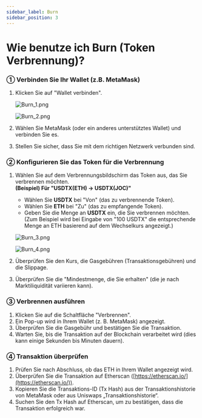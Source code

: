 ```yaml
---
sidebar_label: Burn
sidebar_position: 3
---
```


# Wie benutze ich Burn (Token Verbrennung)?

### **① Verbinden Sie Ihr Wallet (z.B. MetaMask)**

1. Klicken Sie auf "Wallet verbinden".
    
    ![Burn_1.png](/img/docs/Burn_1.png)

    ![Burn_2.png](/img/docs/Burn_2.png)
        
2. Wählen Sie MetaMask (oder ein anderes unterstütztes Wallet) und verbinden Sie es.
3. Stellen Sie sicher, dass Sie mit dem richtigen Netzwerk verbunden sind.

### **② Konfigurieren Sie das Token für die Verbrennung**

1. Wählen Sie auf dem Verbrennungsbildschirm das Token aus, das Sie verbrennen möchten.  
   **(Beispiel) Für "USDTX(ETH) → USDTX(JOC)"**  
   - Wählen Sie **USDTX** bei "Von" (das zu verbrennende Token).  
   - Wählen Sie **ETH** bei "Zu" (das zu empfangende Token).  
   - Geben Sie die Menge an **USDTX** ein, die Sie verbrennen möchten. (Zum Beispiel wird bei Eingabe von "100 USDTX" die entsprechende Menge an ETH basierend auf dem Wechselkurs angezeigt.)
    
    ![Burn_3.png](/img/docs/Burn_3.png)
    
    ![Burn_4.png](/img/docs/Burn_4.png)
    
2. Überprüfen Sie den Kurs, die Gasgebühren (Transaktionsgebühren) und die Slippage.  
3. Überprüfen Sie die "Mindestmenge, die Sie erhalten" (die je nach Marktiliquidität variieren kann).

### **③ Verbrennen ausführen**

1. Klicken Sie auf die Schaltfläche "Verbrennen".  
2. Ein Pop-up wird in Ihrem Wallet (z. B. MetaMask) angezeigt.  
3. Überprüfen Sie die Gasgebühr und bestätigen Sie die Transaktion.  
4. Warten Sie, bis die Transaktion auf der Blockchain verarbeitet wird (dies kann einige Sekunden bis Minuten dauern).

### **④ Transaktion überprüfen**

1. Prüfen Sie nach Abschluss, ob das ETH in Ihrem Wallet angezeigt wird.  
2. Überprüfen Sie die Transaktion auf Etherscan ([https://etherscan.io/](https://etherscan.io/)).  
3. Kopieren Sie die Transaktions-ID (Tx Hash) aus der Transaktionshistorie von MetaMask oder aus Uniswaps „Transaktionshistorie“.  
4. Suchen Sie den Tx Hash auf Etherscan, um zu bestätigen, dass die Transaktion erfolgreich war.